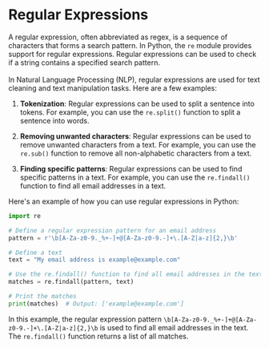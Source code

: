 # Regular Expressions
A regular expression, often abbreviated as regex, is a sequence of characters that forms a search pattern. In Python, the `re` module provides support for regular expressions. Regular expressions can be used to check if a string contains a specified search pattern.
<br><br>
In Natural Language Processing (NLP), regular expressions are used for text cleaning and text manipulation tasks. Here are a few examples:

1. **Tokenization**: Regular expressions can be used to split a sentence into tokens. For example, you can use the `re.split()` function to split a sentence into words.

2. **Removing unwanted characters**: Regular expressions can be used to remove unwanted characters from a text. For example, you can use the `re.sub()` function to remove all non-alphabetic characters from a text.

3. **Finding specific patterns**: Regular expressions can be used to find specific patterns in a text. For example, you can use the `re.findall()` function to find all email addresses in a text.

Here's an example of how you can use regular expressions in Python:

```python
import re

# Define a regular expression pattern for an email address
pattern = r'\b[A-Za-z0-9._%+-]+@[A-Za-z0-9.-]+\.[A-Z|a-z]{2,}\b'

# Define a text
text = "My email address is example@example.com"

# Use the re.findall() function to find all email addresses in the text
matches = re.findall(pattern, text)

# Print the matches
print(matches)  # Output: ['example@example.com']
```

In this example, the regular expression pattern `\b[A-Za-z0-9._%+-]+@[A-Za-z0-9.-]+\.[A-Z|a-z]{2,}\b` is used to find all email addresses in the text. The `re.findall()` function returns a list of all matches.